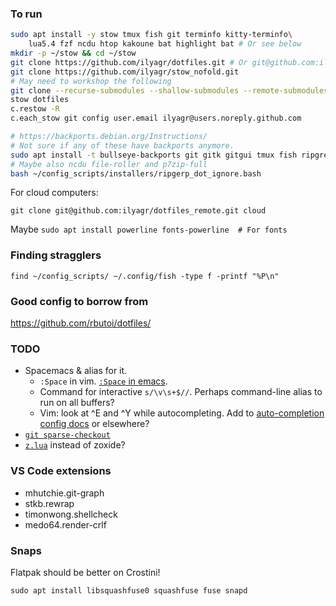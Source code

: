 ### To run

```bash
sudo apt install -y stow tmux fish git terminfo kitty-terminfo\
    lua5.4 fzf ncdu htop kakoune bat highlight bat # Or see below
mkdir -p ~/stow && cd ~/stow
git clone https://github.com/ilyagr/dotfiles.git # Or git@github.com:ilyagr/dotfiles.git
git clone https://github.com/ilyagr/stow_nofold.git
# May need to workshop the following
git clone --recurse-submodules --shallow-submodules --remote-submodules https://github.com/ilyagr/dotfiles_submodules submodules
stow dotfiles
c.restow -R
c.each_stow git config user.email ilyagr@users.noreply.github.com

# https://backports.debian.org/Instructions/
# Not sure if any of these have backports anymore.
sudo apt install -t bullseye-backports git gitk gitgui tmux fish ripgrep stow
# Maybe also ncdu file-roller and p7zip-full
bash ~/config_scripts/installers/ripgerp_dot_ignore.bash
```

For cloud computers:

```
git clone git@github.com:ilyagr/dotfiles_remote.git cloud 
```

Maybe `sudo apt install powerline fonts-powerline  # For fonts`

### Finding stragglers
```
find ~/config_scripts/ ~/.config/fish -type f -printf "%P\n"
```

### Good config to borrow from
https://github.com/rbutoi/dotfiles/

### TODO
- Spacemacs & alias for it.
  - `:Space` in vim. [`:Space` in emacs](https://github.com/syl20bnr/spacemacs#modify-spacemacs-start-directory-variable).
  - Command for interactive `s/\v\s+$//`. Perhaps command-line alias to run on all buffers?
  - Vim: look at ^E and ^Y while autocompleting.
    Add to [auto-completion config docs](https://spacevim.org/layers/autocomplete/) or elsewhere?
- [`git sparse-checkout`](https://git-scm.com/docs/git-sparse-checkout)
- [`z.lua`](https://github.com/skywind3000/z.lua) instead of zoxide?

### VS Code extensions
- mhutchie.git-graph
- stkb.rewrap
- timonwong.shellcheck
- medo64.render-crlf

### Snaps

Flatpak should be better on Crostini!

`sudo apt install libsquashfuse0 squashfuse fuse snapd`

